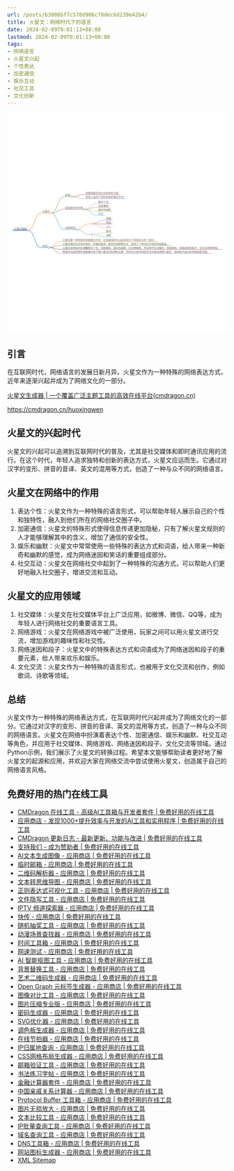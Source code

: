 ```yaml
---
url: /posts/b3086bf7c578d906c78dec6d239e42b4/
title: 火星文：网络时代下的语言
date: 2024-02-09T0:01:13+08:00
lastmod: 2024-02-09T0:01:13+08:00
tags:
- 网络语言
- 火星文兴起
- 个性表达
- 加密通信
- 娱乐互动
- 社交工具
- 文化创新
---
```



<img src="/images/2024_02_09 00_00_49.png" title="2024_02_09 00_00_49.png" alt="2024_02_09 00_00_49.png"/>

## 引言

在互联网时代，网络语言的发展日新月异。火星文作为一种特殊的网络表达方式，近年来逐渐兴起并成为了网络文化的一部分。

[火星文生成器 | 一个覆盖广泛主题工具的高效在线平台(cmdragon.cn)](https://cmdragon.cn/huoxingwen)

https://cmdragon.cn/huoxingwen

## 火星文的兴起时代 

火星文的兴起可以追溯到互联网时代的普及，尤其是社交媒体和即时通讯应用的流行。在这个时代，年轻人追求独特和创新的表达方式，火星文应运而生。它通过对汉字的变形、拼音的音译、英文的混用等方式，创造了一种与众不同的网络语言。

## 火星文在网络中的作用

1.  表达个性：火星文作为一种特殊的语言形式，可以帮助年轻人展示自己的个性和独特性，融入到他们所在的网络社交圈子中。
1.  加密通信：火星文的特殊形式使得信息传递更加隐秘，只有了解火星文规则的人才能够理解其中的含义，增加了通信的安全性。
1.  娱乐和幽默：火星文中常常使用一些特殊的表达方式和词语，给人带来一种新奇和幽默的感觉，成为网络迷因和笑话的重要组成部分。
1.  社交互动：火星文在网络社交中起到了一种特殊的沟通方式，可以帮助人们更好地融入社交圈子，增进交流和互动。

## 火星文的应用领域

1.  社交媒体：火星文在社交媒体平台上广泛应用，如微博、微信、QQ等，成为年轻人进行网络社交的重要语言工具。
1.  网络游戏：火星文在网络游戏中被广泛使用，玩家之间可以用火星文进行交流，增加游戏的趣味性和社交性。
1.  网络迷因和段子：火星文中的特殊表达方式和词语成为了网络迷因和段子的重要元素，给人带来欢乐和娱乐。
1.  文化交流：火星文作为一种特殊的语言形式，也被用于文化交流和创作，例如歌词、诗歌等领域。


## 总结

火星文作为一种特殊的网络表达方式，在互联网时代兴起并成为了网络文化的一部分。它通过对汉字的变形、拼音的音译、英文的混用等方式，创造了一种与众不同的网络语言。火星文在网络中扮演着表达个性、加密通信、娱乐和幽默、社交互动等角色，并应用于社交媒体、网络游戏、网络迷因和段子、文化交流等领域。通过Python示例，我们展示了火星文的转换过程。希望本文能够帮助读者更好地了解火星文的起源和应用，并欢迎大家在网络交流中尝试使用火星文，创造属于自己的网络语言风格。



## 免费好用的热门在线工具

- [CMDragon 在线工具 - 高级AI工具箱与开发者套件 | 免费好用的在线工具](https://tools.cmdragon.cn/zh)
- [应用商店 - 发现1000+提升效率与开发的AI工具和实用程序 | 免费好用的在线工具](https://tools.cmdragon.cn/zh/apps?category=trending)
- [CMDragon 更新日志 - 最新更新、功能与改进 | 免费好用的在线工具](https://tools.cmdragon.cn/zh/changelog)
- [支持我们 - 成为赞助者 | 免费好用的在线工具](https://tools.cmdragon.cn/zh/sponsor)
- [AI文本生成图像 - 应用商店 | 免费好用的在线工具](https://tools.cmdragon.cn/zh/apps/text-to-image-ai)
- [临时邮箱 - 应用商店 | 免费好用的在线工具](https://tools.cmdragon.cn/zh/apps/temp-email)
- [二维码解析器 - 应用商店 | 免费好用的在线工具](https://tools.cmdragon.cn/zh/apps/qrcode-parser)
- [文本转思维导图 - 应用商店 | 免费好用的在线工具](https://tools.cmdragon.cn/zh/apps/text-to-mindmap)
- [正则表达式可视化工具 - 应用商店 | 免费好用的在线工具](https://tools.cmdragon.cn/zh/apps/regex-visualizer)
- [文件隐写工具 - 应用商店 | 免费好用的在线工具](https://tools.cmdragon.cn/zh/apps/steganography-tool)
- [IPTV 频道探索器 - 应用商店 | 免费好用的在线工具](https://tools.cmdragon.cn/zh/apps/iptv-explorer)
- [快传 - 应用商店 | 免费好用的在线工具](https://tools.cmdragon.cn/zh/apps/snapdrop)
- [随机抽奖工具 - 应用商店 | 免费好用的在线工具](https://tools.cmdragon.cn/zh/apps/lucky-draw)
- [动漫场景查找器 - 应用商店 | 免费好用的在线工具](https://tools.cmdragon.cn/zh/apps/anime-scene-finder)
- [时间工具箱 - 应用商店 | 免费好用的在线工具](https://tools.cmdragon.cn/zh/apps/time-toolkit)
- [网速测试 - 应用商店 | 免费好用的在线工具](https://tools.cmdragon.cn/zh/apps/speed-test)
- [AI 智能抠图工具 - 应用商店 | 免费好用的在线工具](https://tools.cmdragon.cn/zh/apps/background-remover)
- [背景替换工具 - 应用商店 | 免费好用的在线工具](https://tools.cmdragon.cn/zh/apps/background-replacer)
- [艺术二维码生成器 - 应用商店 | 免费好用的在线工具](https://tools.cmdragon.cn/zh/apps/artistic-qrcode)
- [Open Graph 元标签生成器 - 应用商店 | 免费好用的在线工具](https://tools.cmdragon.cn/zh/apps/open-graph-generator)
- [图像对比工具 - 应用商店 | 免费好用的在线工具](https://tools.cmdragon.cn/zh/apps/image-comparison)
- [图片压缩专业版 - 应用商店 | 免费好用的在线工具](https://tools.cmdragon.cn/zh/apps/image-compressor)
- [密码生成器 - 应用商店 | 免费好用的在线工具](https://tools.cmdragon.cn/zh/apps/password-generator)
- [SVG优化器 - 应用商店 | 免费好用的在线工具](https://tools.cmdragon.cn/zh/apps/svg-optimizer)
- [调色板生成器 - 应用商店 | 免费好用的在线工具](https://tools.cmdragon.cn/zh/apps/color-palette)
- [在线节拍器 - 应用商店 | 免费好用的在线工具](https://tools.cmdragon.cn/zh/apps/online-metronome)
- [IP归属地查询 - 应用商店 | 免费好用的在线工具](https://tools.cmdragon.cn/zh/apps/ip-geolocation)
- [CSS网格布局生成器 - 应用商店 | 免费好用的在线工具](https://tools.cmdragon.cn/zh/apps/css-grid-layout)
- [邮箱验证工具 - 应用商店 | 免费好用的在线工具](https://tools.cmdragon.cn/zh/apps/email-validator)
- [书法练习字帖 - 应用商店 | 免费好用的在线工具](https://tools.cmdragon.cn/zh/apps/calligraphy-practice)
- [金融计算器套件 - 应用商店 | 免费好用的在线工具](https://tools.cmdragon.cn/zh/apps/finance-calculator-suite)
- [中国亲戚关系计算器 - 应用商店 | 免费好用的在线工具](https://tools.cmdragon.cn/zh/apps/chinese-kinship-calculator)
- [Protocol Buffer 工具箱 - 应用商店 | 免费好用的在线工具](https://tools.cmdragon.cn/zh/apps/protobuf-toolkit)
- [图片无损放大 - 应用商店 | 免费好用的在线工具](https://tools.cmdragon.cn/zh/apps/image-upscaler)
- [文本比较工具 - 应用商店 | 免费好用的在线工具](https://tools.cmdragon.cn/zh/apps/text-compare)
- [IP批量查询工具 - 应用商店 | 免费好用的在线工具](https://tools.cmdragon.cn/zh/apps/ip-batch-lookup)
- [域名查询工具 - 应用商店 | 免费好用的在线工具](https://tools.cmdragon.cn/zh/apps/domain-finder)
- [DNS工具箱 - 应用商店 | 免费好用的在线工具](https://tools.cmdragon.cn/zh/apps/dns-toolkit)
- [网站图标生成器 - 应用商店 | 免费好用的在线工具](https://tools.cmdragon.cn/zh/apps/favicon-generator)
- [XML Sitemap](https://tools.cmdragon.cn/sitemap_index.xml)
